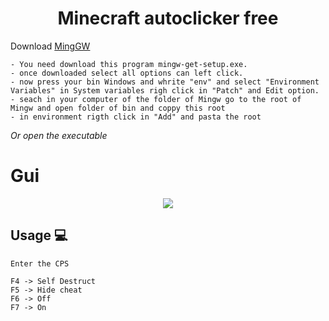 <h1 align="center"> Minecraft autoclicker free </h1
    
### Download [MingGW](https://mirrors.gigenet.com/OSDN//mingw/68260/)

  ```
- You need download this program mingw-get-setup.exe.
- once downloaded select all options can left click.
- now press your bin Windows and whrite "env" and select "Environment Variables" in System variables righ click in "Patch" and Edit option.
- seach in your computer of the folder of Mingw go to the root of Mingw and open folder of bin and coppy this root 
- in environment rigth click in "Add" and pasta the root
```
_Or open the executable_

# Gui
  <p align=center>
      <image src="https://cdn.discordapp.com/attachments/956253761528033310/1042815549056499752/unknown.png">
  <p/>
  
## Usage :computer:
```
Enter the CPS

F4 -> Self Destruct
F5 -> Hide cheat
F6 -> Off
F7 -> On
```

